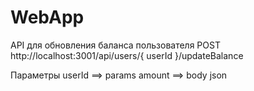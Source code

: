 # WebApp

API для обновления баланса пользователя
POST http://localhost:3001/api/users/{ userId }/updateBalance

Параметры 
userId ==> params
amount ==> body json 